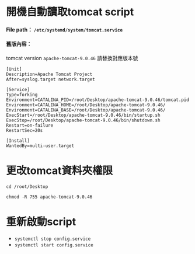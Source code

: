 # 開機自動讀取tomcat script
#### File path：  `/etc/systemd/system/tomcat.service`
#### 舊版內容：
tomcat version `apache-tomcat-9.0.46` 請替換對應版本號

```
[Unit]
Description=Apache Tomcat Project
After=syslog.target network.target

[Service]
Type=forking
Environment=CATALINA_PID=/root/Desktop/apache-tomcat-9.0.46/tomcat.pid
Environment=CATALINA_HOME=/root/Desktop/apache-tomcat-9.0.46/
Environment=CATALINA_BASE=/root/Desktop/apache-tomcat-9.0.46/
ExecStart=/root/Desktop/apache-tomcat-9.0.46/bin/startup.sh
ExecStop=/root/Desktop/apache-tomcat-9.0.46/bin/shutdown.sh
Restart=on-failure
RestartSec=20s

[Install]
WantedBy=multi-user.target
```
# 更改tomcat資料夾權限
`cd /root/Desktop`

`chmod -R 755 apache-tomcat-9.0.46`

# 重新啟動script
- `systemctl stop config.service`
- `systemctl start config.service`
